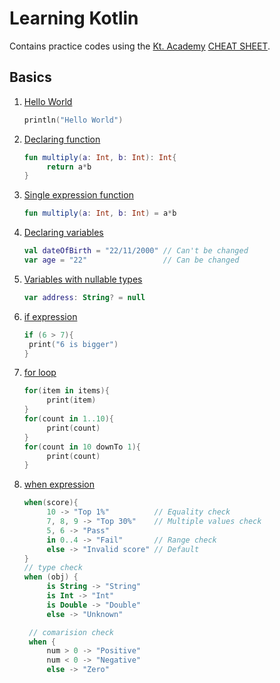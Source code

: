 # Learning Kotlin

Contains practice codes using the [Kt. Academy](https://kt.academy/) [CHEAT SHEET](https://kt.academy/Kotlin_Cheat_Sheet.pdf).

## Basics

1. [Hello World](./1_%20Basics/1_hello_world.kt)
   ```kotlin
   println("Hello World")
   ```
2. [Declaring function](./1_%20Basics/2_declaring_function.kt)
   ```kotlin
   fun multiply(a: Int, b: Int): Int{
        return a*b
   }
   ```
3. [Single expression function](./1_%20Basics/3_single_expression_function.kt)
   ```kotlin
   fun multiply(a: Int, b: Int) = a*b
   ```
4. [Declaring variables](./1_%20Basics/4_declaring_variables.kt)
   ```kotlin
   val dateOfBirth = "22/11/2000" // Can't be changed
   var age = "22"                 // Can be changed
   ```
5. [Variables with nullable types](./1_%20Basics/5_variables_with_nullable_types.kt)
   ```kotlin
   var address: String? = null
   ```
6. [if expression](./2_Control_Structures/6_if_expression.kt)
   ```kotlin
   if (6 > 7){
    print("6 is bigger")
   }
   ```
7. [for loop](./2_Control_Structures/7_for_loop.kt)
   ```kotlin
   for(item in items){
        print(item)
   }
   for(count in 1..10){
        print(count)
   }
   for(count in 10 downTo 1){
        print(count)
   }
   ```
8. [when expression](2_Control_Structures/8_when_expression.kt)

   ```kotlin
   when(score){
        10 -> "Top 1%"          // Equality check
        7, 8, 9 -> "Top 30%"    // Multiple values check
        5, 6 -> "Pass"
        in 0..4 -> "Fail"       // Range check
        else -> "Invalid score" // Default
   }
   // type check
   when (obj) {
        is String -> "String"
        is Int -> "Int"
        is Double -> "Double"
        else -> "Unknown"

    // comarision check
    when {
        num > 0 -> "Positive"
        num < 0 -> "Negative"
        else -> "Zero"
   ```
